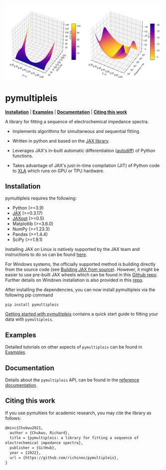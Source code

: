 <div align="center">
<img src="https://github.com/richinex/pymultipleis/blob/main/docs/source/_static/z_bode.png" alt="logo"></img>
</div>


pymultipleis
=============

[**Installation**](#installation)
| [**Examples**](https://github.com/richinex/pymultipleis/tree/main/docs/source/examples)
| [**Documentation**](https://pymultipleis.readthedocs.io/en/latest/index.html)
| [**Citing this work**](#citation)


A library for fitting a sequence of electrochemical impedance spectra.

- Implements algorithms for simultaneous and sequential fitting.

- Written in python and based on the [JAX library](https://github.com/google/jax).

- Leverages JAX's in-built automatic differentiation ([autodiff](https://jax.readthedocs.io/en/latest/notebooks/autodiff_cookbook.html)) of Python functions.

- Takes advantage of JAX's just-in-time compilation (JIT) of Python code to [XLA](https://www.tensorflow.org/xla) which runs on GPU or TPU hardware.


## Installation<a id="installation"></a>

pymultipleis requires the following:

-   Python (>=3.9)
-   [JAX](https://jax.readthedocs.io/en/latest/) (>=0.3.17)
-   [JAXopt](https://github.com/google/jaxopt/blob/main/README.md) (>=0.5)
-   Matplotlib (>=3.6.0)
-   NumPy (>=1.23.3)
-   Pandas (>=1.4.4)
-   SciPy (>=1.9.1)

Installing JAX on Linux is natively supported by the JAX team and instructions to do so can be found [here](https://github.com/google/jax#installation).

For Windows systems, the officially supported method is building directly from the source code (see [Building JAX from source](https://jax.readthedocs.io/en/latest/developer.html#building-from-source)).
However, it might be easier to use pre-built JAX wheels which can be found in this [Github repo](https://github.com/cloudhan/jax-windows-builder). Further details
on Windows installation is also provided in this [repo](https://github.com/Dipolar-Quantum-Gases/jaxfit/blob/main/README.md).


After installing the dependencies, you can now install pymultipleis via the following pip command

```
pip install pymultipleis
```

[Getting started with pymultipleis](https://pymultipleis.readthedocs.io/en/latest/quick-start-guide.html#) contains a quick start guide to
fitting your data with ``pymultipleis``.


## Examples

Detailed tutorials on other aspects of ``pymultipleis`` can be found in [Examples](https://github.com/richinex/pymultipleis/tree/main/docs/source/examples).

## Documentation

Details about the ``pymultipleis`` API, can be found in the [reference documentation](https://pymultipleis.readthedocs.io/en/latest/index.html).


## Citing this work<a id="citation"></a>

If you use pymultieis for academic research, you may cite the library as follows:

```
@misc{Chukwu2021,
  author = {Chukwu, Richard},
  title = {pymultipleis: a library for fitting a sequence of electrochemical impedance spectra},
  publisher = {GitHub},
  year = {2022},
  url = {https://github.com/richinex/pymultipleis},
}
```